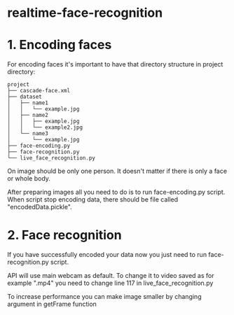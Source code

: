 # realtime-face-recognition

# 1. Encoding faces
For encoding faces it's important to have that directory structure in project directory:
  
    project
    ├── cascade-face.xml
    ├── dataset
    │   ├── name1
    │   │   └── example.jpg
    │   ├── name2
    │   │   ├── example.jpg
    │   │   └── example2.jpg
    │   └── name3
    │       └── example.jpg
    ├── face-encoding.py
    ├── face-recognition.py
    └── live_face_recognition.py

On image should be only one person. It doesn't matter if there is only a face or whole body.

After preparing images all you need to do is to run face-encoding.py script. When script stop encoding data, there should be file called "encodedData.pickle".

# 2. Face recognition

If you have successfully encoded your data now you just need to run face-recognition.py script.


API will use main webcam as default. To change it to video saved as for example ".mp4" you need to change line 117 in live_face_recognition.py

To increase performance you can make image smaller by changing argument in getFrame function
